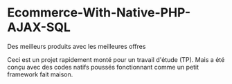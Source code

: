 # Ecommerce-With-Native-PHP-AJAX-SQL
Des meilleurs produits avec les meilleures offres

Ceci est un projet rapidement monté pour un travail d'étude (TP). Mais a été conçu avec des codes natifs poussés fonctionnant comme un petit framework fait maison.
